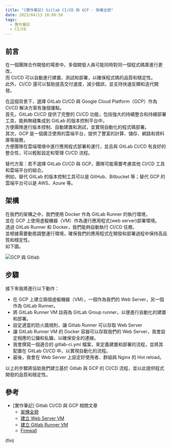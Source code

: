 ```yaml
---
title: "[實作筆記] Gitlab CI/CD 與 GCP - 架構全貌"
date: 2023/04/13 18:09:50
tags:
  - 實作筆記
  - CI/CD
---
```


## 前言

在一個團隊合作開發的場景中，多個開發人員可能同時對同一個程式碼庫進行更改，  
而 CI/CD 可以自動進行建置、測試和部署，以確保程式碼的品質和穩定性。  
此外，CI/CD 還可以幫助提高交付速度，減少錯誤，並支持快速反饋和迭代開發。

在這個背景下，選擇 GitLab CI/CD 與 Google Cloud Platform（GCP）作為 CI/CD 解決方案有幾個優點。  
首先，GitLab CI/CD 提供了完整的 CI/CD 功能，包括強大的持續整合和持續部署工具，能夠無縫集成到 GitLab 的版本控制平台中，  
方便團隊進行版本控制、自動建置和測試，並實現自動化的程式碼部署。  
其次，GCP 是一個廣泛使用的雲端平台，提供了豐富的計算、儲存、網路和資料庫等服務，  
方便團隊在雲端環境中進行應用程式部署和運行，並且與 GitLab CI/CD 有良好的整合性，可以輕鬆設定和管理 CI/CD 流程。

替代方案：若不選擇 GitLab CI/CD 與 GCP，團隊可能需要考慮其他 CI/CD 工具和雲端平台的組合。  
例如，替代 GitLab 的版本控制工具可以是 GitHub、Bitbucket 等；替代 GCP 的雲端平台可以是 AWS、Azure 等。

## 架構

在我們的架構之中，我們使用 Docker 作為 GitLab Runner 的執行環境，  
並在 GCP 上使用虛擬機器（VM）作為運行應用程式(web server)部署環境。  
透過 GitLab Runner 和 Docker，我們能夠自動執行 CI/CD 任務，  
並根據需要動態調整運行環境，確保我們的應用程式在開發和部署過程中保持高品質和穩定性。  
如下圖。

![GCP 與 Gitlab](/images/2023/gitlab-gcp.jpg)

## 步驟

接下來我將進行以下動作：

- 在 GCP 上建立兩個虛擬機器（VM），一個作為我們的 Web Server，另一個作為 GitLab Runner。
- 將 GitLab Runner VM 註冊為 GitLab Group runner，以便進行自動化的建置和部署。
- 設定適當的防火牆規則，讓 Gitlab Runner 可以存取 Web Server
- 讓 GitLab Runner VM 的 Docker 容器可以存取我們的 Web Server，我會設定相應的公鑰和私鑰，以確保安全的連線。
- 我會撰寫一個適合的 gitlab-ci.yml 檔案，來定義建置和部署的流程，並將其配置在 GitLab CI/CD 中，以實現自動化的流程。
- 最後，我會在 Web Server 上設定好使用者、群組與 Nginx 的 Hot reload。

以上的步驟將協助我們建立基於 Gitlab 與 GCP 的 CI/CD 流程，並以此提供程式開發的品質和穩定性。

## 參考

- [實作筆記] Gitlab CI/CD 與 GCP 相關文章
  - [架構全貌](https://blog.marsen.me/2023/04/13/2023/gitlab_ci_and_gcp_vm/)
  - [建立 Web Server VM](https://blog.marsen.me/2023/04/14/2023/gitlab_ci_and_gcp_vm_create_server/)
  - [建立 Gitlab Runner VM](https://blog.marsen.me/2023/04/14/2023/gitlab_ci_and_gcp_vm_cretae_runner/)
  - [Firewall](https://blog.marsen.me/2023/04/14/2023/gitlab_ci_and_gcp_vm_firewall/)

(fin)
